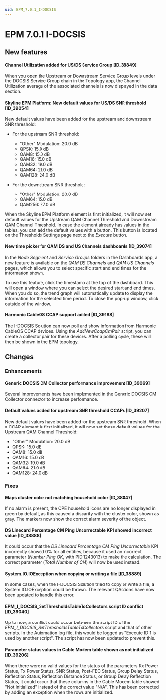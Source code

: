 ```yaml
---
uid: EPM_7.0.1_I-DOCSIS
---
```


# EPM 7.0.1 I-DOCSIS

## New features

#### Channel Utilization added for US/DS Service Group [ID_38849]

When you open the Upstream or Downstream Service Group levels under the DOCSIS Service Group chain in the Topology app, the Channel Utilization average of the associated channels is now displayed in the data section.

#### Skyline EPM Platform: New default values for US/DS SNR threshold [ID_39054]

New default values have been added for the upstream and downstream SNR threshold:

- For the upstream SNR threshold:

  - "Other" Modulation: 20.0 dB
  - QPSK: 15.0 dB
  - QAM8: 15.0 dB
  - QAM16: 15.0 dB
  - QAM32: 19.0 dB
  - QAM64: 21.0 dB
  - QAM128: 24.0 dB

- For the downstream SNR threshold:

  - "Other" Modulation: 20.0 dB
  - QAM64: 15.0 dB
  - QAM256: 27.0 dB

When the Skyline EPM Platform element is first initialized, it will now set default values for the Upstream QAM Channel Threshold and Downstream QAM Channel Threshold. In case the element already has values in the tables, you can add the default values with a button. This button is located on the Thresholds Settings page next to the *Execute* button.

#### New time picker for QAM DS and US Channels dashboards [ID_39074]

In the *Node Segment* and *Service Groups* folders in the Dashboards app, a new feature is available on the *QAM DS Channels* and *QAM US Channels* pages, which allows you to select specific start and end times for the information shown.

To use this feature, click the timestamp at the top of the dashboard. This will open a window where you can select the desired start and end times. When you do so, the trend graph will automatically update to display the information for the selected time period. To close the pop-up window, click outside of the window.

#### Harmonic CableOS CCAP support added [ID_39188]

​The I-DOCSIS Solution can now poll and show information from Harmonic CableOS CCAP devices. Using the *AddNewCcapCmPair* script, you can create a collector pair for these devices. After a polling cycle, these will then be shown in the EPM topology.

## Changes

### Enhancements

#### Generic DOCSIS CM Collector performance improvement [ID_39069]

Several improvements have been implemented in the Generic DOCSIS CM Collector connector to increase performance.

#### Default values added for upstream SNR threshold CCAPs [ID_39207]

New default values have been added for the upstream SNR threshold. When a CCAP element is first initialized, it will now set these default values for the Upstream QAM Channel Threshold:

- "Other" Modulation: 20.0 dB
- QPSK: 15.0 dB
- QAM8: 15.0 dB
- QAM16: 15.0 dB
- QAM32: 19.0 dB
- QAM64: 21.0 dB
- QAM128: 24.0 dB

### Fixes

#### Maps cluster color not matching household color [ID_38847]

If no alarm is present, the CPE household icons are no longer displayed in green by default, as this caused a disparity with the cluster color, shown as gray. The markers now show the correct alarm severity of the object.

#### DS Linecard Percentage CM Ping Uncorrectable KPI showed incorrect value [ID_38888]

It could occur that the *DS Linecard Percentage CM Ping Uncorrectable* KPI incorrectly showed 0% for all entities, because it used an incorrect parameter (*Number Ping OK*, with PID 1243013) to make the calculation. The correct parameter (*Total Number of CM*) will now be used instead.

#### System.IO.IOException when copying or writing a file [ID_38889]

In some cases, when the I-DOCSIS Solution tried to copy or write a file, a System.IO.IOException could be thrown. The relevant QActions have now been updated to handle this error.

#### EPM_I_DOCSIS_SetThresholdsTableToCollectors script ID conflict [ID_39040]

Up to now, a conflict could occur between the script ID of the *EPM_I_DOCSIS_SetThresholdsTableToCollectors* script and that of other scripts. In the Automation log file, this would be logged as "Execute ID 1 is used by another script". The script has now been updated to prevent this.

#### Parameter status values in Cable Modem table shown as not initialized [ID_39206]

When there were no valid values for the status of the parameters Rx Power Status, Tx Power Status, SNR Status, Post-FEC Status, Group Delay Status, Reflection Status, Reflection Distance Status, or Group Delay Reflection Status, it could occur that these columns in the Cable Modem table showed "Not Initialized" instead of the correct value "N/A". This has been corrected by adding an exception when the rows are initialized.
